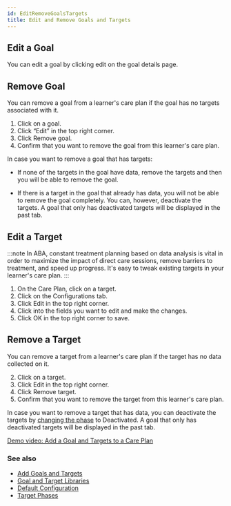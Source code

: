```yaml
---
id: EditRemoveGoalsTargets
title: Edit and Remove Goals and Targets
---
```

## Edit a Goal 

You can edit a goal by clicking edit on the goal details page.  

## Remove Goal 

You can remove a goal from a learner's care plan if the goal has no targets associated with it. 

1. Click on a goal. 
2. Click “Edit” in the top right corner. 
3. Click Remove goal.
4. Confirm that you want to remove the goal from this learner's care plan. 

In case you want to remove a goal that has targets: 

- If none of the targets in the goal have data, remove the targets and then you will be able to remove the goal. 

- If there is a target in the goal that already has data, you will not be able to remove the goal completely. You can, however, deactivate the targets. A goal that only has deactivated targets will be displayed in the past tab. 

## Edit a Target 

:::note
In ABA, constant treatment planning based on data analysis is vital in order to maximize the impact of direct care sessions, remove barriers to treatment, and speed up progress. It's easy to tweak existing targets in your learner's care plan. 
:::

1. On the Care Plan, click on a target. 
2. Click on the Configurations tab.
3. Click Edit in the top right corner. 
4. Click into the fields you want to edit and make the changes.
5. Click OK in the top right corner to save. 

## Remove a Target 

You can remove a target from a learner's care plan if the target has no data collected on it.

2. Click on a target. 
3. Click Edit in the top right corner. 
4. Click Remove target.
5. Confirm that you want to remove the target from this learner's care plan.

In case you want to remove a target that has data, you can deactivate the targets by [changing the phase](../CarePlan/TargetPhases.md/#change-a-targets-phase) to Deactivated. A goal that only has deactivated targets will be displayed in the past tab. 

[Demo video: Add a Goal and Targets to a Care Plan](https://youtu.be/_DCx4QZ3VQA "Title")

### See also
- [Add Goals and Targets](CarePlan/AddGoalsTargets.md)
- [Goal and Target Libraries](CarePlan/GoalTargetLibraries.md)
- [Default Configuration](CarePlan/DefaultConfiguration.md)
- [Target Phases](CarePlan/TargetPhases.md)